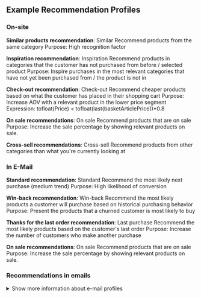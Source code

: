 ## Example Recommendation Profiles

### On-site

<b>Similar products recommendation</b>: Similar
Recommend products from the same category
Purpose: High recognition factor

<b>Inspiration recommendation</b>: Inspiration
Recommend products in categories that the customer has not purchased from before / selected product
Purpose: Inspire purchases in the most relevant categories that have not yet been purchased from / the product is not in

<b>Check-out recommendation</b>: Check-out
Recommend cheaper products based on what the customer has placed in their shopping cart
Purpose: Increase AOV with a relevant product in the lower price segment
Expression: tofloat(Price) < tofloat(last(basketArticlePrice))*0.8

<b>On sale recommendations</b>: On sale
Recommend products that are on sale
Purpose: Increase the sale percentage by showing relevant products on sale.

<b>Cross-sell recommendations</b>: Cross-sell
Recommend products from other categories than what you're currently looking at


### In E-Mail

<b>Standard recommendation</b>: Standard
Recommend the most likely next purchase (medium trend)
Purpose: High likelihood of conversion

<b>Win-back recommendation</b>: Win-back
Recommend the most likely products a customer will purchase based on historical purchasing behavior
Purpose: Present the products that a churned customer is most likely to buy

<b>Thanks for the last order recommendation</b>: Last purchase
Recommend the most likely products based on the customer's last order
Purpose: Increase the number of customers who make another purchase

<b>On sale recommendations</b>: On sale
Recommend products that are on sale
Purpose: Increase the sale percentage by showing relevant products on sale.


### Recommendations in emails
<details class="optional-class"><summary>Show more information about e-mail profiles</summary>

We can supply personalized recommendations in automated email flows. The technical integration varies between partners, but the main difference compared to segments is that we supply an individually customized set of products per user.

<h4> Partners </h4>
Here we specify how the process works between us and specified partners

<h4> Voyado </h4>
Voyado has an ftp server to which we push a file of the form
```
ContactId,Skus,ExpiryDate
00000000-0000-0000-0000-00000000000K,"Item692,Item165,Item835,Item166,Item836,Item838,Item277,Item504,Item332,Item218,Item608,Item528",9999-12-31T00:00:00.000+0000
00000000-1234-1234-0000-01234567891K,"Item218,Item411,Item135,Item504,Item692,Item202,Item1035,Item835,Item412,Item277,Item610,Item515",9999-12-31T00:00:00.000+0000
00000000-4321-4321-0000-10987654321K,"Item165,Item702,Item701,Item146,Item166,Item835,Item1035,Item610,Item836,Item135,Item218,Item150",9999-12-31T00:00:00.000+0000
```
The list of `Skus` is generated from our recommendation engine for the user specified under `ContactId`, where the 0 line is the fallback recommendation.

Once the recommendation flow is set up and an initial export has been sent, the recommendations can be previewed in Voyado. This is done by us selecting a few contactIds from the platform for them to check. Then the customer triggers a support ticket by sending an email to support@revide.se (revide is the old name, this may be updated) with the contactIds and requests checking the preview.

**Note:** Historically there has been some issues due to contacts being labeled as "Contact" instead of "Member". This should be resolved as of April 2022, but to be safe, it could be a good idea to locate and include a user labeled "Contact" that has a purchase history. 
